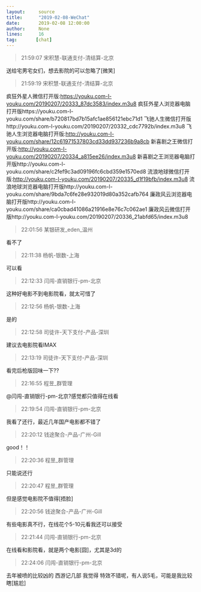 ```yaml
---
layout:     source 
title:      "2019-02-08-WeChat"
date:       2019-02-08 12:00:00
author:     None
lines:      16 
tag:       [chat]
---
```

> 21:59:07  宋积慧-联通支付-清结算-北京  
   
送给宅男宅女们，想去影院的可以忽略了[微笑]  
   
> 21:59:19  宋积慧-联通支付-清结算-北京  
   
疯狂外星人微信打开版:https://youku.com-l-youku.com/20190207/20333_87dc3583/index.m3u8  疯狂外星人浏览器电脑打开版https://youku.com-l-youku.com/share/b720817bd7b15afc1ae856121ebc71d1  飞驰人生微信打开版http://youku.com-l-youku.com/20190207/20332_cdc7792b/index.m3u8  飞驰人生浏览器电脑打开版:http://youku.com-l-youku.com/share/12c61971537803cd33dd937236b9a8cb  新喜剧之王微信打开版:http://youku.com-l-youku.com/20190207/20334_a815ee26/index.m3u8  新喜剧之王浏览器电脑打开版http://youku.com-l-youku.com/share/c2fef9c3ad09196fc6cbd359e1570ed8  流浪地球微信打开版:http://youku.com-l-youku.com/20190207/20335_d1f19bfb/index.m3u8  流浪地球浏览器电脑打开版http://youku.com-l-youku.com/share/9bda7c6fe28e932019d80a352cafb764  廉政风云浏览器电脑打开版http://youku.com-l-youku.com/share/ca0cbad41086a21916e8e76c7c062ae1  廉政风云微信打开版http://youku.com-l-youku.com/20190207/20336_21abfd65/index.m3u8  
   
> 22:01:56  某银研发_eden_温州  
   
看不了  
   
> 22:11:38  杨帆-银数-上海  
   
可以看  
   
> 22:12:33  闫闯-直销银行-pm-北京  
   
这种好电影不到电影院看，就太可惜了  
   
> 22:12:56  杨帆-银数-上海  
   
是的  
   
> 22:12:58  司徒许-天下支付-产品-深圳  
   
建议去电影院看IMAX  
   
> 22:13:19  司徒许-天下支付-产品-深圳  
   
看完后枪版回味一下??  
   
> 22:16:55  程昱_群管理  
   
@闫闯-直销银行-pm-北京?感觉都只值得在线看  
   
> 22:19:54  闫闯-直销银行-pm-北京  
   
我看了还行，最近几年国产电影都不错了  
   
> 22:20:12  钱途聚合-产品-广州-Gill  
   
good！！  
   
> 22:20:36  程昱_群管理  
   
只能说还行  
   
> 22:20:47  程昱_群管理  
   
但是感觉电影院不值得[捂脸]  
   
> 22:20:56  钱途聚合-产品-广州-Gill  
   
有些电影真不行，在线花个5-10元看我还可以接受  
   
> 22:21:44  闫闯-直销银行-pm-北京  
   
在线看和影院看，就是两个电影[囧]，尤其是3d的  
   
> 22:24:06  闫闯-直销银行-pm-北京  
   
去年被喷的比较凶的 西游记几部 我觉得 特效不错呢，有人说5毛，可能是我比较瞎[尴尬]  
   
